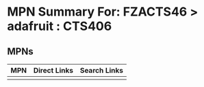 



# MPN Summary For: FZACTS46 > adafruit : CTS406

## MPNs
  

|MPN|Direct Links|Search Links|
| :--- | :--- | :--- |
||||
